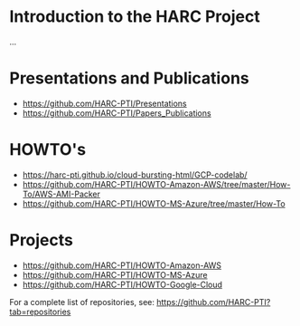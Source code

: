 
# Introduction to the HARC Project

...

# Presentations and Publications
- <https://github.com/HARC-PTI/Presentations>
- <https://github.com/HARC-PTI/Papers_Publications>

# HOWTO's
- <https://harc-pti.github.io/cloud-bursting-html/GCP-codelab/>
- <https://github.com/HARC-PTI/HOWTO-Amazon-AWS/tree/master/How-To/AWS-AMI-Packer>
- <https://github.com/HARC-PTI/HOWTO-MS-Azure/tree/master/How-To>

# Projects
- <https://github.com/HARC-PTI/HOWTO-Amazon-AWS>
- <https://github.com/HARC-PTI/HOWTO-MS-Azure>
- <https://github.com/HARC-PTI/HOWTO-Google-Cloud>

For a complete list of repositories, see: <https://github.com/HARC-PTI?tab=repositories>

